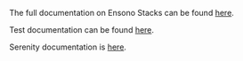 The full documentation on Ensono Stacks can be found [here](https://stacks.ensono.com/).

Test documentation can be found [here](https://github.com/Ensono/amido.github.io/tree/master/docs/workloads/azure/backend/java/testing).

Serenity documentation is [here](https://github.com/Ensono/amido.github.io/tree/master/docs/workloads/azure/backend/java/testing).
